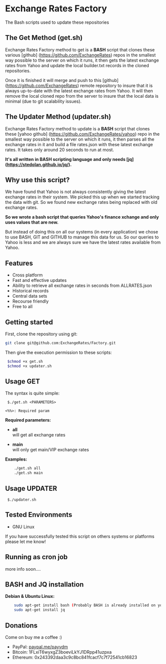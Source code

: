 # Exchange Rates Factory
The Bash scripts used to update these repositories

## The Get Method (get.sh)
Exchange Rates Factory method to get is a **BASH** script that clones these various [github] (https://github.com/ExchangeRates) repos in the smallest way possible to the server on which it runs, it then gets the latest exchange rates from Yahoo and update the local builder.txt records in the cloned repositories.

Once it is finished it will merge and push to this [github] (https://github.com/ExchangeRates) remote repository to insure that it is always up-to-date with the latest exchange rates from Yahoo. It will then remove the local cloned repo from the server to insure that the local data is minimal (due to git scalability issues).

## The Updater Method (updater.sh)
Exchange Rates Factory method to update is a **BASH** script that clones these [yahoo github] (https://github.com/ExchangeRates/yahoo) repo in the smallest way possible to the server on which it runs, it then parses all the exchange rates in it and build a file rates.json with these latest exchange rates. It takes only around 20 seconds to run at most.

**It's all written in BASH scripting language and only needs [jq] (https://stedolan.github.io/jq/).**

## Why use this script?
We have found that Yahoo is not always consistently giving the latest exchange rates in their system. We picked this up when we started tracking the data with git. So we found new exchange rates being replaced with old exchange rates.

__So we wrote a bash script that queries Yahoo's finance xchange and only uses values that are new.__

But instead of doing this on all our systems (in every application) we chose to use BASH, GIT and GITHUB to manage this data for us. So our queries to Yahoo is less and we are always sure we have the latest rates available from Yahoo.

## Features

* Cross platform
* Fast and effective updates
* Ability to retrieve all exchange rates in seconds from ALLRATES.json
* Historical records
* Central data sets
* Recourse friendly
* Free to all

## Getting started

First, clone the repository using git:

```bash
git clone git@github.com:ExchangeRates/Factory.git
```

Then give the execution permission to these scripts:

```bash
 $chmod +x get.sh
 $chmod +x updater.sh
```

## Usage GET

The syntax is quite simple:

```
 $./get.sh <PARAMETERS>

<%%>: Required param
```

**Required parameters:**  
* **all**  
will get all exchange rates 

* **main**  
will only get main/VIP exchange rates


**Examples:**
```bash
    ./get.sh all
    ./get.sh main
```

## Usage UPDATER

```
 $./updater.sh
```

## Tested Environments

* GNU Linux

If you have successfully tested this script on others systems or platforms please let me know!

## Running as cron job
more info soon....
   
## BASH and JQ installation

**Debian & Ubuntu Linux:**
```bash
    sudo apt-get install bash (Probably BASH is already installed on your system)
    sudo apt-get install jq
```

## Donations

Come on buy me a coffee :)
 * PayPal: [paypal.me/payvdm](https://www.paypal.me/payvdm)
 * Bitcoin: 1FLxiT6wyxgZ3boeviLkYJ1DRpp41uzpxa
 * Ethereum: 0x243392daa3c9c8bc841fcacf7c7f72541cb16823
